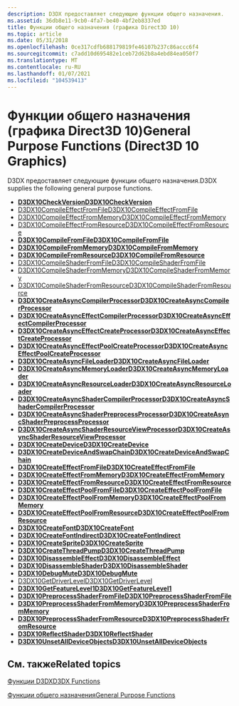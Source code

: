 ```yaml
---
description: D3DX предоставляет следующие функции общего назначения.
ms.assetid: 36db8e11-9cb0-4fa7-be40-4bf2eb8337ed
title: Функции общего назначения (графика Direct3D 10)
ms.topic: article
ms.date: 05/31/2018
ms.openlocfilehash: 0ce317cdfb688179819fe46107b237c86accc6f4
ms.sourcegitcommit: c7add10d695482e1ceb72d62b8a4ebd84ea050f7
ms.translationtype: MT
ms.contentlocale: ru-RU
ms.lasthandoff: 01/07/2021
ms.locfileid: "104539413"
---
```

# <a name="general-purpose-functions-direct3d-10-graphics"></a><span data-ttu-id="39630-103">Функции общего назначения (графика Direct3D 10)</span><span class="sxs-lookup"><span data-stu-id="39630-103">General Purpose Functions (Direct3D 10 Graphics)</span></span>

<span data-ttu-id="39630-104">D3DX предоставляет следующие функции общего назначения.</span><span class="sxs-lookup"><span data-stu-id="39630-104">D3DX supplies the following general purpose functions.</span></span>

-   [<span data-ttu-id="39630-105">**D3DX10CheckVersion**</span><span class="sxs-lookup"><span data-stu-id="39630-105">**D3DX10CheckVersion**</span></span>](d3dx10checkversion.md)
-   [<span data-ttu-id="39630-106">D3DX10CompileEffectFromFile</span><span class="sxs-lookup"><span data-stu-id="39630-106">D3DX10CompileEffectFromFile</span></span>](d3dx10compileeffectfromfile.md)
-   [<span data-ttu-id="39630-107">D3DX10CompileEffectFromMemory</span><span class="sxs-lookup"><span data-stu-id="39630-107">D3DX10CompileEffectFromMemory</span></span>](d3dx10compileeffectfrommemory.md)
-   [<span data-ttu-id="39630-108">D3DX10CompileEffectFromResource</span><span class="sxs-lookup"><span data-stu-id="39630-108">D3DX10CompileEffectFromResource</span></span>](d3dx10compileeffectfromresource.md)
-   [<span data-ttu-id="39630-109">**D3DX10CompileFromFile**</span><span class="sxs-lookup"><span data-stu-id="39630-109">**D3DX10CompileFromFile**</span></span>](d3dx10compilefromfile.md)
-   [<span data-ttu-id="39630-110">**D3DX10CompileFromMemory**</span><span class="sxs-lookup"><span data-stu-id="39630-110">**D3DX10CompileFromMemory**</span></span>](d3dx10compilefrommemory.md)
-   [<span data-ttu-id="39630-111">**D3DX10CompileFromResource**</span><span class="sxs-lookup"><span data-stu-id="39630-111">**D3DX10CompileFromResource**</span></span>](d3dx10compilefromresource.md)
-   [<span data-ttu-id="39630-112">D3DX10CompileShaderFromFile</span><span class="sxs-lookup"><span data-stu-id="39630-112">D3DX10CompileShaderFromFile</span></span>](d3dx10compileshaderfromfile.md)
-   [<span data-ttu-id="39630-113">D3DX10CompileShaderFromMemory</span><span class="sxs-lookup"><span data-stu-id="39630-113">D3DX10CompileShaderFromMemory</span></span>](d3dx10compileshaderfrommemory.md)
-   [<span data-ttu-id="39630-114">D3DX10CompileShaderFromResource</span><span class="sxs-lookup"><span data-stu-id="39630-114">D3DX10CompileShaderFromResource</span></span>](d3dx10compileshaderfromresource.md)
-   [<span data-ttu-id="39630-115">**D3DX10CreateAsyncCompilerProcessor**</span><span class="sxs-lookup"><span data-stu-id="39630-115">**D3DX10CreateAsyncCompilerProcessor**</span></span>](d3dx10createasynccompilerprocessor.md)
-   [<span data-ttu-id="39630-116">**D3DX10CreateAsyncEffectCompilerProcessor**</span><span class="sxs-lookup"><span data-stu-id="39630-116">**D3DX10CreateAsyncEffectCompilerProcessor**</span></span>](d3dx10createasynceffectcompilerprocessor.md)
-   [<span data-ttu-id="39630-117">**D3DX10CreateAsyncEffectCreateProcessor**</span><span class="sxs-lookup"><span data-stu-id="39630-117">**D3DX10CreateAsyncEffectCreateProcessor**</span></span>](d3dx10createasynceffectcreateprocessor.md)
-   [<span data-ttu-id="39630-118">**D3DX10CreateAsyncEffectPoolCreateProcessor**</span><span class="sxs-lookup"><span data-stu-id="39630-118">**D3DX10CreateAsyncEffectPoolCreateProcessor**</span></span>](d3dx10createasynceffectpoolcreateprocessor.md)
-   [<span data-ttu-id="39630-119">**D3DX10CreateAsyncFileLoader**</span><span class="sxs-lookup"><span data-stu-id="39630-119">**D3DX10CreateAsyncFileLoader**</span></span>](d3dx10createasyncfileloader.md)
-   [<span data-ttu-id="39630-120">**D3DX10CreateAsyncMemoryLoader**</span><span class="sxs-lookup"><span data-stu-id="39630-120">**D3DX10CreateAsyncMemoryLoader**</span></span>](d3dx10createasyncmemoryloader.md)
-   [<span data-ttu-id="39630-121">**D3DX10CreateAsyncResourceLoader**</span><span class="sxs-lookup"><span data-stu-id="39630-121">**D3DX10CreateAsyncResourceLoader**</span></span>](d3dx10createasyncresourceloader.md)
-   [<span data-ttu-id="39630-122">**D3DX10CreateAsyncShaderCompilerProcessor**</span><span class="sxs-lookup"><span data-stu-id="39630-122">**D3DX10CreateAsyncShaderCompilerProcessor**</span></span>](d3dx10createasyncshadercompilerprocessor.md)
-   [<span data-ttu-id="39630-123">**D3DX10CreateAsyncShaderPreprocessProcessor**</span><span class="sxs-lookup"><span data-stu-id="39630-123">**D3DX10CreateAsyncShaderPreprocessProcessor**</span></span>](d3dx10createasyncshaderpreprocessprocessor.md)
-   [<span data-ttu-id="39630-124">**D3DX10CreateAsyncShaderResourceViewProcessor**</span><span class="sxs-lookup"><span data-stu-id="39630-124">**D3DX10CreateAsyncShaderResourceViewProcessor**</span></span>](d3dx10createasyncshaderresourceviewprocessor.md)
-   [<span data-ttu-id="39630-125">**D3DX10CreateDevice**</span><span class="sxs-lookup"><span data-stu-id="39630-125">**D3DX10CreateDevice**</span></span>](d3dx10createdevice.md)
-   [<span data-ttu-id="39630-126">**D3DX10CreateDeviceAndSwapChain**</span><span class="sxs-lookup"><span data-stu-id="39630-126">**D3DX10CreateDeviceAndSwapChain**</span></span>](d3dx10createdeviceandswapchain.md)
-   [<span data-ttu-id="39630-127">**D3DX10CreateEffectFromFile**</span><span class="sxs-lookup"><span data-stu-id="39630-127">**D3DX10CreateEffectFromFile**</span></span>](d3dx10createeffectfromfile.md)
-   [<span data-ttu-id="39630-128">**D3DX10CreateEffectFromMemory**</span><span class="sxs-lookup"><span data-stu-id="39630-128">**D3DX10CreateEffectFromMemory**</span></span>](d3dx10createeffectfrommemory.md)
-   [<span data-ttu-id="39630-129">**D3DX10CreateEffectFromResource**</span><span class="sxs-lookup"><span data-stu-id="39630-129">**D3DX10CreateEffectFromResource**</span></span>](d3dx10createeffectfromresource.md)
-   [<span data-ttu-id="39630-130">**D3DX10CreateEffectPoolFromFile**</span><span class="sxs-lookup"><span data-stu-id="39630-130">**D3DX10CreateEffectPoolFromFile**</span></span>](d3dx10createeffectpoolfromfile.md)
-   [<span data-ttu-id="39630-131">**D3DX10CreateEffectPoolFromMemory**</span><span class="sxs-lookup"><span data-stu-id="39630-131">**D3DX10CreateEffectPoolFromMemory**</span></span>](d3dx10createeffectpoolfrommemory.md)
-   [<span data-ttu-id="39630-132">**D3DX10CreateEffectPoolFromResource**</span><span class="sxs-lookup"><span data-stu-id="39630-132">**D3DX10CreateEffectPoolFromResource**</span></span>](d3dx10createeffectpoolfromresource.md)
-   [<span data-ttu-id="39630-133">**D3DX10CreateFont**</span><span class="sxs-lookup"><span data-stu-id="39630-133">**D3DX10CreateFont**</span></span>](d3dx10createfont.md)
-   [<span data-ttu-id="39630-134">**D3DX10CreateFontIndirect**</span><span class="sxs-lookup"><span data-stu-id="39630-134">**D3DX10CreateFontIndirect**</span></span>](d3dx10createfontindirect.md)
-   [<span data-ttu-id="39630-135">**D3DX10CreateSprite**</span><span class="sxs-lookup"><span data-stu-id="39630-135">**D3DX10CreateSprite**</span></span>](d3dx10createsprite.md)
-   [<span data-ttu-id="39630-136">**D3DX10CreateThreadPump**</span><span class="sxs-lookup"><span data-stu-id="39630-136">**D3DX10CreateThreadPump**</span></span>](d3dx10createthreadpump.md)
-   [<span data-ttu-id="39630-137">**D3DX10DisassembleEffect**</span><span class="sxs-lookup"><span data-stu-id="39630-137">**D3DX10DisassembleEffect**</span></span>](d3dx10disassembleeffect.md)
-   [<span data-ttu-id="39630-138">**D3DX10DisassembleShader**</span><span class="sxs-lookup"><span data-stu-id="39630-138">**D3DX10DisassembleShader**</span></span>](d3dx10disassembleshader.md)
-   [<span data-ttu-id="39630-139">**D3DX10DebugMute**</span><span class="sxs-lookup"><span data-stu-id="39630-139">**D3DX10DebugMute**</span></span>](d3dx10debugmute.md)
-   [<span data-ttu-id="39630-140">D3DX10GetDriverLevel</span><span class="sxs-lookup"><span data-stu-id="39630-140">D3DX10GetDriverLevel</span></span>](d3dx10getdriverlevel.md)
-   [<span data-ttu-id="39630-141">**D3DX10GetFeatureLevel1**</span><span class="sxs-lookup"><span data-stu-id="39630-141">**D3DX10GetFeatureLevel1**</span></span>](d3dx10getfeaturelevel1.md)
-   [<span data-ttu-id="39630-142">**D3DX10PreprocessShaderFromFile**</span><span class="sxs-lookup"><span data-stu-id="39630-142">**D3DX10PreprocessShaderFromFile**</span></span>](d3dx10preprocessshaderfromfile.md)
-   [<span data-ttu-id="39630-143">**D3DX10PreprocessShaderFromMemory**</span><span class="sxs-lookup"><span data-stu-id="39630-143">**D3DX10PreprocessShaderFromMemory**</span></span>](d3dx10preprocessshaderfrommemory.md)
-   [<span data-ttu-id="39630-144">**D3DX10PreprocessShaderFromResource**</span><span class="sxs-lookup"><span data-stu-id="39630-144">**D3DX10PreprocessShaderFromResource**</span></span>](d3dx10preprocessshaderfromresource.md)
-   [<span data-ttu-id="39630-145">**D3DX10ReflectShader**</span><span class="sxs-lookup"><span data-stu-id="39630-145">**D3DX10ReflectShader**</span></span>](d3dx10reflectshader.md)
-   [<span data-ttu-id="39630-146">**D3DX10UnsetAllDeviceObjects**</span><span class="sxs-lookup"><span data-stu-id="39630-146">**D3DX10UnsetAllDeviceObjects**</span></span>](d3dx10unsetalldeviceobjects.md)

## <a name="related-topics"></a><span data-ttu-id="39630-147">См. также</span><span class="sxs-lookup"><span data-stu-id="39630-147">Related topics</span></span>

<dl> <dt>

[<span data-ttu-id="39630-148">Функции D3DX</span><span class="sxs-lookup"><span data-stu-id="39630-148">D3DX Functions</span></span>](d3d10-graphics-reference-d3dx10-functions.md)
</dt> <dt>

[<span data-ttu-id="39630-149">Функции общего назначения</span><span class="sxs-lookup"><span data-stu-id="39630-149">General Purpose Functions</span></span>](d3d10-graphics-reference-d3dx10-functions-general-purpose.md)
</dt> </dl>

 

 



